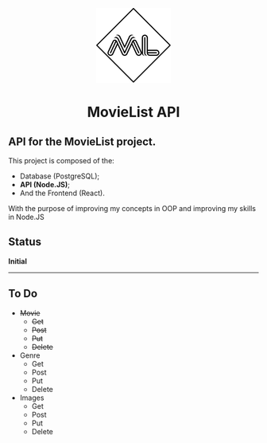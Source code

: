 <p align="center">
    <img src="./logo.svg" style="width:150px;">
</p>
<h1 align="center">MovieList API</h1>

## API for the MovieList project.

This project is composed of the: 
- Database (PostgreSQL);
- **API (Node.JS)**;
- And the Frontend (React).

With the purpose of improving my concepts in OOP and improving my skills in Node.JS

## Status

**Initial**

---

## To Do

- ~~Movie~~
  - ~~Get~~
  - ~~Post~~
  - ~~Put~~
  - ~~Delete~~
- Genre
  - Get
  - Post
  - Put
  - Delete
- Images
  - Get
  - Post
  - Put
  - Delete